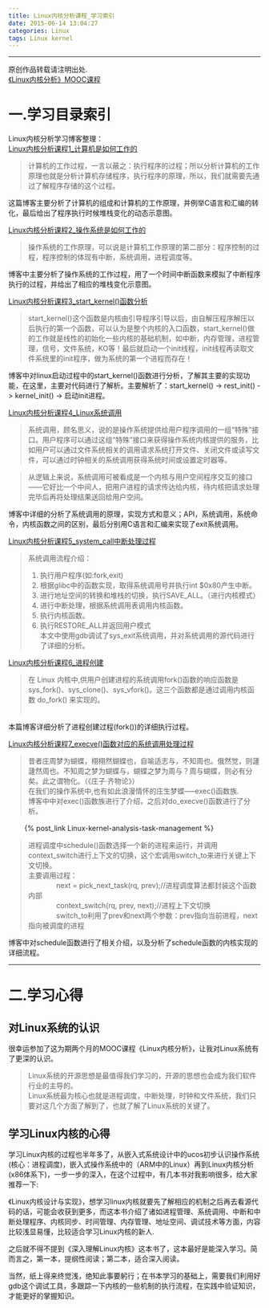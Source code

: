 ```yaml
---
title: Linux内核分析课程_学习索引
date: 2015-06-14 13:04:27
categories: Linux
tags: Linux kernel
---
```

****
原创作品转载请注明出处.  
[《Linux内核分析》MOOC课程](http://mooc.study.163.com/course/USTC-1000029000)

# 一.学习目录索引  
Linux内核分析学习博客整理：   
[Linux内核分析课程1_计算机是如何工作的](http://blog.csdn.net/tang152453/article/details/44087589)  

> 计算机的工作过程，一言以蔽之：执行程序的过程；所以分析计算机的工作原理也就是分析计算机存储程序，执行程序的原理，所以，我们就需要先通过了解程序存储的这个过程。 
   
这篇博客主要分析了计算机的组成和计算机的工作原理，并例举C语言和汇编的转化，最后给出了程序执行时候堆栈变化的动态示意图。  
<!-- more -->

[Linux内核分析课程2_操作系统是如何工作的](http://blog.csdn.net/tang152453/article/details/44204925)
>操作系统的工作原理，可以说是计算机工作原理的第二部分：程序控制的过程，程序控制的体现有中断，系统调用，进程调度等。

博客中主要分析了操作系统的工作过程，用了一个时间中断函数来模拟了中断程序执行的过程，并给出了相应的堆栈变化示意图。

 [Linux内核分析课程3_start_kernel()函数分析](http://blog.csdn.net/tang152453/article/details/44536913)  
> start_kernel()这个函数是内核由引导程序引导以后，由自解压程序解压以后执行的第一个函数，可以认为是整个内核的入口函数，start_kernel()做的工作就是线性的初始化一些内核的基础机制，如中断，内存管理，进程管理，信号，文件系统，KO等！最后就启动一个init线程，init线程再读取文件系统里的init程序，做为系统的第一个进程而存在！  

博客中对linux启动过程中的start_kernel()函数进行分析，了解其主要的实现功能，在这里，主要对代码进行了解析。主要解析了：start_kernel() -> rest_init() -> kernel_init() -> 启动init进程。  

[Linux内核分析课程4_Linux系统调用](http://blog.csdn.net/tang152453/article/details/44726799)  
> 系统调用，顾名思义，说的是操作系统提供给用户程序调用的一组“特殊”接口。用户程序可以通过这组“特殊”接口来获得操作系统内核提供的服务，比如用户可以通过文件系统相关的调用请求系统打开文件、关闭文件或读写文件，可以通过时钟相关的系统调用获得系统时间或设置定时器等。  

> 从逻辑上来说，系统调用可被看成是一个内核与用户空间程序交互的接口——它好比一个中间人，把用户进程的请求传达给内核，待内核把请求处理完毕后再将处理结果送回给用户空间。  

博客中详细的分析了系统调用的原理，实现方式和意义；API，系统调用，系统命令，内核函数之间的区别，最后分别用C语言和汇编来实现了exit系统调用。

[Linux内核分析课程5_system_call中断处理过程](http://blog.csdn.net/tang152453/article/details/44888515)  
> 系统调用流程介绍：  
> 1. 执行用户程序(如:fork,exit)  
> 2. 根据glibc中的函数实现，取得系统调用号并执行int $0x80产生中断。  
> 3. 进行地址空间的转换和堆栈的切换，执行SAVE_ALL。（进行内核模式）
> 4. 进行中断处理，根据系统调用表调用内核函数。
> 5. 执行内核函数。
> 6. 执行RESTORE_ALL并返回用户模式  
 本文中使用gdb调试了sys_exit系统调用，并对系统调用的源代码进行了详细的分析。  

[Linux内核分析课程6_进程创建](http://blog.csdn.net/tang152453/article/details/45011085)  

> 在 Linux 内核中,供用户创建进程的系统调用fork()函数的响应函数是 sys_fork()、sys_clone()、sys_vfork()。这三个函数都是通过调用内核函数 do_fork() 来实现的。  
　　

本篇博客详细分析了进程创建过程(fork())的详细执行过程。
　　

[Linux内核分析课程7_execve()函数对应的系统调用处理过程](http://blog.csdn.net/tang152453/article/details/45126661)  

> 昔者庄周梦为蝴蝶，栩栩然蝴蝶也，自喻适志与，不知周也。俄然觉，则蘧蘧然周也。不知周之梦为蝴蝶与，蝴蝶之梦为周与？周与蝴蝶，则必有分矣。此之谓物化。（《庄子·齐物论》）   
> 在我们的操作系统中,也有如此浪漫情怀的庄生梦蝶—–exec()函数族.   
> 博客中中对exec()函数族进行了介绍，之后对do_execve()函数进行了分析。  
>
　　
{% post_link Linux-kernel-analysis-task-management %}  
> 进程调度中schedule()函数选择一个新的进程来运行，并调用context_switch进行上下文的切换，这个宏调用switch_to来进行关键上下文切换。  
主要调用过程：   
　　　　next = pick_next_task(rq, prev);//进程调度算法都封装这个函数内部   
　　　　context_switch(rq, prev, next);//进程上下文切换   
　　　　switch_to利用了prev和next两个参数：prev指向当前进程，next指向被调度的进程  

博客中对schedule函数进行了相关介绍，以及分析了schedule函数的内核实现的详细流程。

****
# 二.学习心得
## 对Linux系统的认识
很幸运参加了这为期两个月的MOOC课程《Linux内核分析》，让我对Linux系统有了更深的认识。  
> Linux系统的开源思想是最值得我们学习的，开源的思想也会成为我们软件行业的主导的。   
> Linux系统最为核心也就是进程调度，中断处理，时钟和文件系统，我们只要对这几个方面了解到了，也就了解了Linux系统的关键了。

## 学习Linux内核的心得
学习Linux内核的过程也半年多了，从嵌入式系统设计中的ucos初步认识操作系统(核心：进程调度)，嵌入式操作系统中的（ARM中的Linux）再到Linux内核分析(x86体系下)，一步一步的深入，在这个过程中，有几本书对我影响很多，给大家推荐一下:   

《Linux内核设计与实现》，想学习linux内核就要先了解相应的机制之后再去看源代码的话，可能会收获到更多，而这本书介绍了诸如进程管理、系统调用、中断和中断处理程序、内核同步、时间管理、内存管理、地址空间、调试技术等方面，内容比较浅显易懂，比较适合学习Linux内核的新人.

之后就不得不提到《深入理解Linux内核》这本书了，这本最好是能深入学习。简而言之，第一本，提纲性阅读；第二本，适合深入阅读。

当然，纸上得来终觉浅，绝知此事要躬行；在书本学习的基础上，需要我们利用好gdb这个调试工具，多跟踪一下内核的一些机制的执行流程，在实践中验证知识，才能更好的掌握知识。


